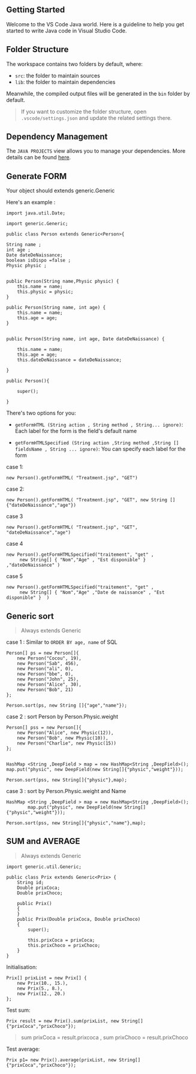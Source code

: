 ## Getting Started

Welcome to the VS Code Java world. Here is a guideline to help you get started to write Java code in Visual Studio Code.

## Folder Structure

The workspace contains two folders by default, where:

- `src`: the folder to maintain sources
- `lib`: the folder to maintain dependencies

Meanwhile, the compiled output files will be generated in the `bin` folder by default.

> If you want to customize the folder structure, open `.vscode/settings.json` and update the related settings there.

## Dependency Management

The `JAVA PROJECTS` view allows you to manage your dependencies. More details can be found [here](https://github.com/microsoft/vscode-java-dependency#manage-dependencies).


## Generate FORM

Your object should extends generic.Generic



Here's an example :

    import java.util.Date;

    import generic.Generic;

    public class Person extends Generic<Person>{
    
    String name ;
    int age ;
    Date dateDeNaissance;
    boolean isDispo =false ;
    Physic physic ;


    public Person(String name,Physic physic) {
        this.name = name;
        this.physic = physic;
    }

    public Person(String name, int age) {
        this.name = name;
        this.age = age;
    }


    public Person(String name, int age, Date dateDeNaissance) {
     
        this.name = name;
        this.age = age;
        this.dateDeNaissance = dateDeNaissance;

    }

    public Person(){

        super();

    }

There's two options for you:

- `getFormHTML (String action , String method , String... ignore)`:
    Each label for the form is the field's default name

- `getFormHTMLSpecified (String action ,String method ,String [] fieldsName , String ... ignore)`: 
    You can specify each label for the form



case 1:

    new Person().getFormHTML( "Treatment.jsp", "GET")

case 2:

    new Person().getFormHTML( "Treatment.jsp", "GET", new String []{"dateDeNaissance","age"})

case 3

    new Person().getFormHTML( "Treatment.jsp", "GET", "dateDeNaissance","age")

case 4

    new Person().getFormHTMLSpecified("traitement", "get" , 
         new String[] { "Nom","Age" , "Est disponible" } ,"dateDeNaissance" )

case 5

    new Person().getFormHTMLSpecified("traitement", "get" , 
         new String[] { "Nom","Age" ,"Date de naissance" , "Est disponible" }  )


## Generic sort

> Always extends Generic<T>

case 1 : Similar to `ORDER BY age, name` of SQL

    Person[] ps = new Person[]{
        new Person("Cocou", 19),
        new Person("Sab", 456),
        new Person("ali", 0),
        new Person("bbe", 0),
        new Person("John", 25),
        new Person("Alice", 30),
        new Person("Bob", 21)
    };

    Person.sort(ps, new String []{"age","name"});

case 2 : sort Person by Person.Physic.weight 

    Person[] pss = new Person[]{
        new Person("Alice", new Physic(12)),
        new Person("Bob", new Physic(10)),
        new Person("Charlie", new Physic(15))
    };


    HashMap <String ,DeepField > map = new HashMap<String ,DeepField>();
    map.put("physic", new DeepField(new String[]{"physic","weight"}));
        
    Person.sort(pss, new String[]{"physic"},map);

case 3 : sort by Person.Physic.weight and Name
           
    HashMap <String ,DeepField > map = new HashMap<String ,DeepField>();
            map.put("physic", new DeepField(new String[]{"physic","weight"}));

    Person.sort(pss, new String[]{"physic","name"},map);


## SUM and AVERAGE

> Always extends Generic<T>

    import generic.util.Generic;

    public class Prix extends Generic<Prix> {
        String id;
        Double prixCoca;
        Double prixChoco;

        public Prix()
        {
        }
        public Prix(Double prixCoca, Double prixChoco) 
        {
            super();

            this.prixCoca = prixCoca;
            this.prixChoco = prixChoco;
        }
    }

Initialisation:

    Prix[] prixList = new Prix[] {
        new Prix(10., 15.),
        new Prix(5., 8.),
        new Prix(12., 20.)
    };

Test sum:

    Prix result = new Prix().sum(prixList, new String[]{"prixCoca","prixChoco"});

> sum prixCoca = result.prixcoca , sum prixChoco = result.prixChoco

Test average:

    Prix p1= new Prix().average(prixList, new String[]{"prixCoca","prixChoco"});

